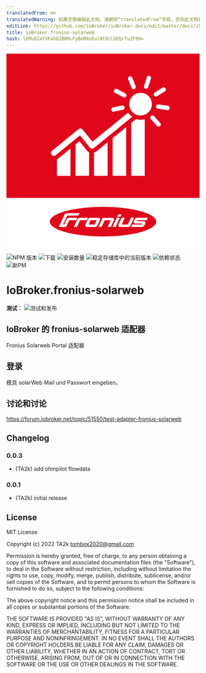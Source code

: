 ```yaml
---
translatedFrom: en
translatedWarning: 如果您想编辑此文档，请删除“translatedFrom”字段，否则此文档将再次自动翻译
editLink: https://github.com/ioBroker/ioBroker.docs/edit/master/docs/zh-cn/adapterref/iobroker.fronius-solarweb/README.md
title: ioBroker.fronius-solarweb
hash: lEMu8ZaYVFahQJB0McFyBoR8uEul0t0cLbEQrTuZF80=
---
```

![标识](../../../en/adapterref/iobroker.fronius-solarweb/admin/fronius-solarweb.png)

![NPM 版本](https://img.shields.io/npm/v/iobroker.fronius-solarweb.svg)
![下载](https://img.shields.io/npm/dm/iobroker.fronius-solarweb.svg)
![安装数量](https://iobroker.live/badges/fronius-solarweb-installed.svg)
![稳定存储库中的当前版本](https://iobroker.live/badges/fronius-solarweb-stable.svg)
![依赖状态](https://img.shields.io/david/TA2k/iobroker.fronius-solarweb.svg)
![新PM](https://nodei.co/npm/iobroker.fronius-solarweb.png?downloads=true)

# IoBroker.fronius-solarweb
**测试：** ![测试和发布](https://github.com/TA2k/ioBroker.fronius-solarweb/workflows/Test%20and%20Release/badge.svg)

## IoBroker 的 fronius-solarweb 适配器
Fronius Solarweb Portal 适配器

## 登录
模具 solarWeb Mail und Passwort eingeben。

## 讨论和讨论
<https://forum.iobroker.net/topic/51550/test-adapter-fronius-solarweb>

## Changelog

### 0.0.3

- (TA2k) add ohmpilot flowdata

### 0.0.1

- (TA2k) initial release

## License

MIT License

Copyright (c) 2022 TA2k <tombox2020@gmail.com>

Permission is hereby granted, free of charge, to any person obtaining a copy
of this software and associated documentation files (the "Software"), to deal
in the Software without restriction, including without limitation the rights
to use, copy, modify, merge, publish, distribute, sublicense, and/or sell
copies of the Software, and to permit persons to whom the Software is
furnished to do so, subject to the following conditions:

The above copyright notice and this permission notice shall be included in all
copies or substantial portions of the Software.

THE SOFTWARE IS PROVIDED "AS IS", WITHOUT WARRANTY OF ANY KIND, EXPRESS OR
IMPLIED, INCLUDING BUT NOT LIMITED TO THE WARRANTIES OF MERCHANTABILITY,
FITNESS FOR A PARTICULAR PURPOSE AND NONINFRINGEMENT. IN NO EVENT SHALL THE
AUTHORS OR COPYRIGHT HOLDERS BE LIABLE FOR ANY CLAIM, DAMAGES OR OTHER
LIABILITY, WHETHER IN AN ACTION OF CONTRACT, TORT OR OTHERWISE, ARISING FROM,
OUT OF OR IN CONNECTION WITH THE SOFTWARE OR THE USE OR OTHER DEALINGS IN THE
SOFTWARE.